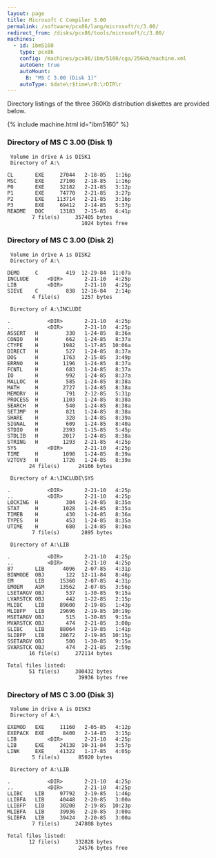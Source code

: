 ```yaml
---
layout: page
title: Microsoft C Compiler 3.00
permalink: /software/pcx86/lang/microsoft/c/3.00/
redirect_from: /disks/pcx86/tools/microsoft/c/3.00/
machines:
  - id: ibm5160
    type: pcx86
    config: /machines/pcx86/ibm/5160/cga/256kb/machine.xml
    autoGen: true
    autoMount:
      B: "MS C 3.00 (Disk 1)"
    autoType: $date\r$time\rB:\rDIR\r
---
```


Directory listings of the three 360Kb distribution diskettes are provided below.

{% include machine.html id="ibm5160" %}

### Directory of MS C 3.00 (Disk 1)

     Volume in drive A is DISK1
     Directory of A:\

    CL       EXE     27044   2-18-85   1:16p
    MSC      EXE     27100   2-18-85   1:16p
    P0       EXE     32182   2-21-85   3:12p
    P1       EXE     74770   2-21-85   3:27p
    P2       EXE    113714   2-21-85   3:16p
    P3       EXE     69412   2-14-85   5:37p
    README   DOC     13183   2-15-85   6:41p
            7 file(s)     357405 bytes
                            1024 bytes free

### Directory of MS C 3.00 (Disk 2)

     Volume in drive A is DISK2
     Directory of A:\

    DEMO     C         419  12-29-84  11:07a
    INCLUDE      <DIR>       2-21-10   4:25p
    LIB          <DIR>       2-21-10   4:25p
    SIEVE    C         838  12-16-84   2:14p
            4 file(s)       1257 bytes

     Directory of A:\INCLUDE

    .            <DIR>       2-21-10   4:25p
    ..           <DIR>       2-21-10   4:25p
    ASSERT   H         330   1-24-85   8:36a
    CONIO    H         662   1-24-85   8:37a
    CTYPE    H        1982   1-17-85  10:06a
    DIRECT   H         527   1-24-85   8:37a
    DOS      H        1763   2-15-85   3:49p
    ERRNO    H        1196   1-24-85   8:37a
    FCNTL    H         683   1-24-85   8:37a
    IO       H         992   1-24-85   8:37a
    MALLOC   H         585   1-24-85   8:38a
    MATH     H        2727   1-24-85   8:38a
    MEMORY   H         791   2-12-85   5:31p
    PROCESS  H        1103   1-24-85   8:38a
    SEARCH   H         540   1-24-85   8:38a
    SETJMP   H         821   1-24-85   8:38a
    SHARE    H         328   1-24-85   8:39a
    SIGNAL   H         609   1-24-85   8:40a
    STDIO    H        2393   1-15-85   5:45p
    STDLIB   H        2017   1-24-85   8:38a
    STRING   H        1293   2-21-85   4:25p
    SYS          <DIR>       2-21-10   4:25p
    TIME     H        1098   1-24-85   8:39a
    V2TOV3   H        1726   1-24-85   8:39a
           24 file(s)      24166 bytes

     Directory of A:\INCLUDE\SYS

    .            <DIR>       2-21-10   4:25p
    ..           <DIR>       2-21-10   4:25p
    LOCKING  H         304   1-24-85   8:35a
    STAT     H        1028   1-24-85   8:35a
    TIMEB    H         430   1-24-85   8:36a
    TYPES    H         453   1-24-85   8:35a
    UTIME    H         680   1-24-85   8:36a
            7 file(s)       2895 bytes

     Directory of A:\LIB

    .            <DIR>       2-21-10   4:25p
    ..           <DIR>       2-21-10   4:25p
    87       LIB      4096   2-07-85   4:31p
    BINMODE  OBJ       122  12-11-84   8:46p
    EM       LIB     15360   2-07-85   4:31p
    EMOEM    ASM     13562   2-07-85   3:56p
    LSETARGV OBJ       537   1-30-85   9:15a
    LVARSTCK OBJ       442   1-22-85   2:15p
    MLIBC    LIB     89600   2-19-85   1:43p
    MLIBFP   LIB     29696   2-19-85  10:19p
    MSETARGV OBJ       515   1-30-85   9:15a
    MVARSTCK OBJ       474   2-21-85   3:00p
    SLIBC    LIB     88064   2-19-85   1:41p
    SLIBFP   LIB     28672   2-19-85  10:15p
    SSETARGV OBJ       500   1-30-85   9:15a
    SVARSTCK OBJ       474   2-21-85   2:59p
           16 file(s)     272114 bytes

    Total files listed:
           51 file(s)     300432 bytes
                           39936 bytes free

### Directory of MS C 3.00 (Disk 3)

     Volume in drive A is DISK3
     Directory of A:\

    EXEMOD   EXE     11160   2-05-85   4:12p
    EXEPACK  EXE      8400   2-14-85   3:15p
    LIB          <DIR>       2-21-10   4:25p
    LIB      EXE     24138  10-31-84   3:57p
    LINK     EXE     41322   1-17-85   4:05p
            5 file(s)      85020 bytes

     Directory of A:\LIB

    .            <DIR>       2-21-10   4:25p
    ..           <DIR>       2-21-10   4:25p
    LLIBC    LIB     97792   2-19-85   1:46p
    LLIBFA   LIB     40448   2-20-85   3:00a
    LLIBFP   LIB     30208   2-19-85  10:23p
    MLIBFA   LIB     39936   2-20-85   3:00a
    SLIBFA   LIB     39424   2-20-85   3:00a
            7 file(s)     247808 bytes

    Total files listed:
           12 file(s)     332828 bytes
                           24576 bytes free
